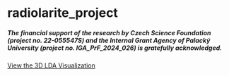 # radiolarite_project

##### The financial support of the research by Czech Science Foundation (project no. 22-055547S) and the Internal Grant Agency of Palacký University (project no. IGA_PrF_2024_026) is gratefully acknowledged.
[View the 3D LDA Visualization](3d_laicpms_lda.html)
